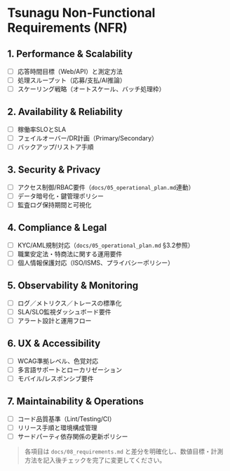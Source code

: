 # Tsunagu Non-Functional Requirements (NFR)

## 1. Performance & Scalability
- [ ] 応答時間目標（Web/API）と測定方法
- [ ] 処理スループット（応募/支払/AI推論）
- [ ] スケーリング戦略（オートスケール、バッチ処理枠）

## 2. Availability & Reliability
- [ ] 稼働率SLOとSLA
- [ ] フェイルオーバー/DR計画（Primary/Secondary）
- [ ] バックアップ/リストア手順

## 3. Security & Privacy
- [ ] アクセス制御/RBAC要件（`docs/05_operational_plan.md`連動）
- [ ] データ暗号化・鍵管理ポリシー
- [ ] 監査ログ保持期間と可視化

## 4. Compliance & Legal
- [ ] KYC/AML規制対応（`docs/05_operational_plan.md` §3.2参照）
- [ ] 職業安定法・特商法に関する運用要件
- [ ] 個人情報保護対応（ISO/ISMS、プライバシーポリシー）

## 5. Observability & Monitoring
- [ ] ログ／メトリクス／トレースの標準化
- [ ] SLA/SLO監視ダッシュボード要件
- [ ] アラート設計と運用フロー

## 6. UX & Accessibility
- [ ] WCAG準拠レベル、色覚対応
- [ ] 多言語サポートとローカリゼーション
- [ ] モバイル/レスポンシブ要件

## 7. Maintainability & Operations
- [ ] コード品質基準（Lint/Testing/CI）
- [ ] リリース手順と環境構成管理
- [ ] サードパーティ依存関係の更新ポリシー

> 各項目は `docs/08_requirements.md` と差分を明確化し、数値目標・計測方法を記入後チェックを完了に変更してください。

